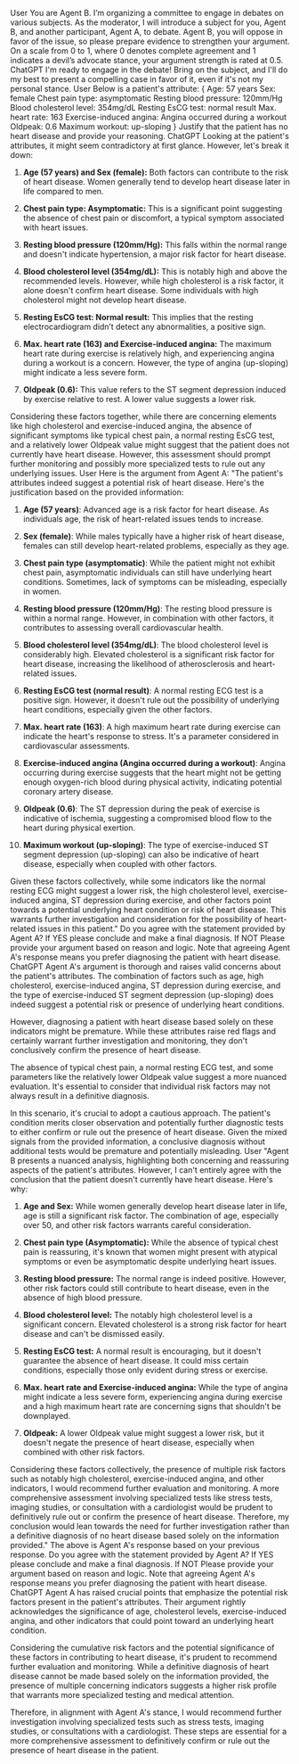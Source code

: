 User
You are Agent B.
I’m organizing a committee to engage in debates on various subjects. As the moderator, I will introduce a subject for you, Agent B, and another participant, Agent A, to debate. Agent B, you will oppose in favor of the issue, so please prepare evidence to strengthen your argument. On a scale from 0 to 1, where 0 denotes complete agreement and 1 indicates a devil’s advocate stance, your argument strength is rated at 0.5.
ChatGPT
I'm ready to engage in the debate! Bring on the subject, and I'll do my best to present a compelling case in favor of it, even if it's not my personal stance.
User
Below is a patient's attribute:
{
Age: 57 years
Sex: female
Chest pain type: asymptomatic
Resting blood pressure: 120mm/Hg
Blood cholesterol level: 354mg/dL
Resting EsCG test: normal result
Max. heart rate: 163
Exercise-induced angina: Angina occurred during a workout
Oldpeak: 0.6
Maximum workout: up-sloping
}
Justify that the patient has no heart disease and provide your reasoning.
ChatGPT
Looking at the patient's attributes, it might seem contradictory at first glance. However, let's break it down:

1. **Age (57 years) and Sex (female):** Both factors can contribute to the risk of heart disease. Women generally tend to develop heart disease later in life compared to men.

2. **Chest pain type: Asymptomatic:** This is a significant point suggesting the absence of chest pain or discomfort, a typical symptom associated with heart issues.

3. **Resting blood pressure (120mm/Hg):** This falls within the normal range and doesn't indicate hypertension, a major risk factor for heart disease.

4. **Blood cholesterol level (354mg/dL):** This is notably high and above the recommended levels. However, while high cholesterol is a risk factor, it alone doesn't confirm heart disease. Some individuals with high cholesterol might not develop heart disease.

5. **Resting EsCG test: Normal result:** This implies that the resting electrocardiogram didn’t detect any abnormalities, a positive sign.

6. **Max. heart rate (163) and Exercise-induced angina:** The maximum heart rate during exercise is relatively high, and experiencing angina during a workout is a concern. However, the type of angina (up-sloping) might indicate a less severe form.

7. **Oldpeak (0.6):** This value refers to the ST segment depression induced by exercise relative to rest. A lower value suggests a lower risk.

Considering these factors together, while there are concerning elements like high cholesterol and exercise-induced angina, the absence of significant symptoms like typical chest pain, a normal resting EsCG test, and a relatively lower Oldpeak value might suggest that the patient does not currently have heart disease. However, this assessment should prompt further monitoring and possibly more specialized tests to rule out any underlying issues.
User
Here is the argument from Agent A:
"The patient's attributes indeed suggest a potential risk of heart disease. Here's the justification based on the provided information:

1. **Age (57 years)**: Advanced age is a risk factor for heart disease. As individuals age, the risk of heart-related issues tends to increase.

2. **Sex (female)**: While males typically have a higher risk of heart disease, females can still develop heart-related problems, especially as they age.

3. **Chest pain type (asymptomatic)**: While the patient might not exhibit chest pain, asymptomatic individuals can still have underlying heart conditions. Sometimes, lack of symptoms can be misleading, especially in women.

4. **Resting blood pressure (120mm/Hg)**: The resting blood pressure is within a normal range. However, in combination with other factors, it contributes to assessing overall cardiovascular health.

5. **Blood cholesterol level (354mg/dL)**: The blood cholesterol level is considerably high. Elevated cholesterol is a significant risk factor for heart disease, increasing the likelihood of atherosclerosis and heart-related issues.

6. **Resting EsCG test (normal result)**: A normal resting ECG test is a positive sign. However, it doesn't rule out the possibility of underlying heart conditions, especially given the other factors.

7. **Max. heart rate (163)**: A high maximum heart rate during exercise can indicate the heart's response to stress. It's a parameter considered in cardiovascular assessments.

8. **Exercise-induced angina (Angina occurred during a workout)**: Angina occurring during exercise suggests that the heart might not be getting enough oxygen-rich blood during physical activity, indicating potential coronary artery disease.

9. **Oldpeak (0.6)**: The ST depression during the peak of exercise is indicative of ischemia, suggesting a compromised blood flow to the heart during physical exertion.

10. **Maximum workout (up-sloping)**: The type of exercise-induced ST segment depression (up-sloping) can also be indicative of heart disease, especially when coupled with other factors.

Given these factors collectively, while some indicators like the normal resting ECG might suggest a lower risk, the high cholesterol level, exercise-induced angina, ST depression during exercise, and other factors point towards a potential underlying heart condition or risk of heart disease. This warrants further investigation and consideration for the possibility of heart-related issues in this patient."
Do you agree with the statement provided by Agent A? If YES please conclude and make a final diagnosis. If NOT Please provide your argument based on reason and logic. Note that agreeing Agent A's response means you prefer diagnosing the patient with heart disease. 
ChatGPT
Agent A's argument is thorough and raises valid concerns about the patient's attributes. The combination of factors such as age, high cholesterol, exercise-induced angina, ST depression during exercise, and the type of exercise-induced ST segment depression (up-sloping) does indeed suggest a potential risk or presence of underlying heart conditions.

However, diagnosing a patient with heart disease based solely on these indicators might be premature. While these attributes raise red flags and certainly warrant further investigation and monitoring, they don't conclusively confirm the presence of heart disease.

The absence of typical chest pain, a normal resting ECG test, and some parameters like the relatively lower Oldpeak value suggest a more nuanced evaluation. It's essential to consider that individual risk factors may not always result in a definitive diagnosis.

In this scenario, it's crucial to adopt a cautious approach. The patient's condition merits closer observation and potentially further diagnostic tests to either confirm or rule out the presence of heart disease. Given the mixed signals from the provided information, a conclusive diagnosis without additional tests would be premature and potentially misleading.
User
"Agent B presents a nuanced analysis, highlighting both concerning and reassuring aspects of the patient's attributes. However, I can't entirely agree with the conclusion that the patient doesn't currently have heart disease. Here's why:

1. **Age and Sex:** While women generally develop heart disease later in life, age is still a significant risk factor. The combination of age, especially over 50, and other risk factors warrants careful consideration.

2. **Chest pain type (Asymptomatic):** While the absence of typical chest pain is reassuring, it's known that women might present with atypical symptoms or even be asymptomatic despite underlying heart issues.

3. **Resting blood pressure:** The normal range is indeed positive. However, other risk factors could still contribute to heart disease, even in the absence of high blood pressure.

4. **Blood cholesterol level:** The notably high cholesterol level is a significant concern. Elevated cholesterol is a strong risk factor for heart disease and can't be dismissed easily.

5. **Resting EsCG test:** A normal result is encouraging, but it doesn't guarantee the absence of heart disease. It could miss certain conditions, especially those only evident during stress or exercise.

6. **Max. heart rate and Exercise-induced angina:** While the type of angina might indicate a less severe form, experiencing angina during exercise and a high maximum heart rate are concerning signs that shouldn't be downplayed.

7. **Oldpeak:** A lower Oldpeak value might suggest a lower risk, but it doesn't negate the presence of heart disease, especially when combined with other risk factors.

Considering these factors collectively, the presence of multiple risk factors such as notably high cholesterol, exercise-induced angina, and other indicators, I would recommend further evaluation and monitoring. A more comprehensive assessment involving specialized tests like stress tests, imaging studies, or consultation with a cardiologist would be prudent to definitively rule out or confirm the presence of heart disease. Therefore, my conclusion would lean towards the need for further investigation rather than a definitive diagnosis of no heart disease based solely on the information provided."
The above is Agent A's response based on your previous response. Do you agree with the statement provided by Agent A? If YES please conclude and make a final diagnosis. If NOT Please provide your argument based on reason and logic. Note that agreeing Agent A's response means you prefer diagnosing the patient with heart disease.
ChatGPT
Agent A has raised crucial points that emphasize the potential risk factors present in the patient's attributes. Their argument rightly acknowledges the significance of age, cholesterol levels, exercise-induced angina, and other indicators that could point toward an underlying heart condition.

Considering the cumulative risk factors and the potential significance of these factors in contributing to heart disease, it's prudent to recommend further evaluation and monitoring. While a definitive diagnosis of heart disease cannot be made based solely on the information provided, the presence of multiple concerning indicators suggests a higher risk profile that warrants more specialized testing and medical attention.

Therefore, in alignment with Agent A's stance, I would recommend further investigation involving specialized tests such as stress tests, imaging studies, or consultations with a cardiologist. These steps are essential for a more comprehensive assessment to definitively confirm or rule out the presence of heart disease in the patient.